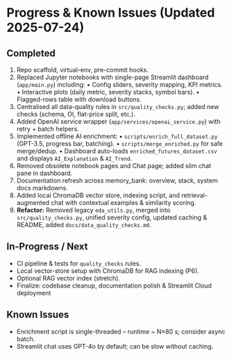 # Progress & Known Issues  (Updated 2025-07-24)

## Completed
1. Repo scaffold, virtual-env, pre-commit hooks.
2. Replaced Jupyter notebooks with single-page Streamlit dashboard (`app/main.py`) including:
   • Config sliders, severity mapping, KPI metrics.
   • Interactive plots (daily metric, severity stacks, symbol bars).
   • Flagged-rows table with download buttons.
3. Centralised all data-quality rules in `src/quality_checks.py`; added new checks (schema, OI, flat-price split, etc.).
4. Added OpenAI service wrapper (`app/services/openai_service.py`) with retry + batch helpers.
5. Implemented offline AI enrichment:
   • `scripts/enrich_full_dataset.py` (GPT-3.5, progress bar, batching).
   • `scripts/merge_enriched.py` for safe merge/dedup.
   • Dashboard auto-loads `enriched_futures_dataset.csv` and displays `AI_Explanation` & `AI_Trend`.
6. Removed obsolete notebook pages and Chat page; added slim chat pane in dashboard.
7. Documentation refresh across memory_bank: overview, stack, system docs markdowns.
8. Added local ChromaDB vector store, indexing script, and retrieval-augmented chat with contextual examples & similarity scoring.
9. **Refactor:** Removed legacy `eda_utils.py`, merged into `src/quality_checks.py`, unified severity config, updated caching & README, added `docs/data_quality_checks.md`.

## In-Progress / Next
* CI pipeline & tests for `quality_checks` rules.
* Local vector-store setup with ChromaDB for RAG indexing (P6).
* Optional RAG vector index (stretch).
* Finalize: codebase cleanup, documentation polish & Streamlit Cloud deployment

## Known Issues
* Enrichment script is single-threaded – runtime ~ N×80 s; consider async batch.
* Streamlit chat uses GPT-4o by default; can be slow without caching.
